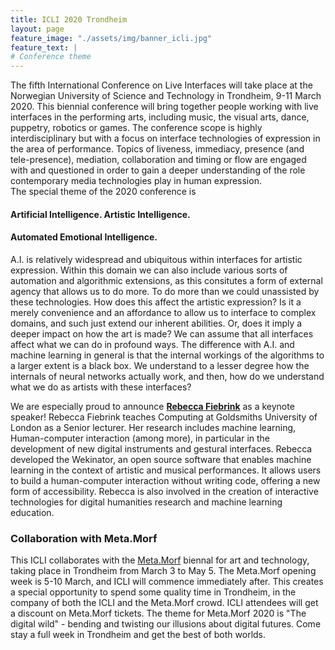 ```yaml
---
title: ICLI 2020 Trondheim
layout: page
feature_image: "./assets/img/banner_icli.jpg"
feature_text: |
# Conference theme
---
```


The fifth International Conference on Live Interfaces will take place at the Norwegian University of Science and Technology in Trondheim, 9-11 March 2020. This biennial conference will bring together people working with live interfaces in the performing arts, including music, the visual arts, dance, puppetry, robotics or games. The conference scope is highly interdisciplinary but with a focus on interface technologies of expression in the area of performance. Topics of liveness, immediacy, presence (and tele-presence), mediation, collaboration and timing or flow are engaged with and questioned in order to gain a deeper understanding of the role contemporary media technologies play in human expression.  
The special theme of the 2020 conference is

#### Artificial Intelligence. Artistic Intelligence.  
#### Automated Emotional Intelligence.

A.I. is relatively widespread and ubiquitous within interfaces for artistic expression. 
Within this domain we can also include various sorts of automation and algorithmic extensions, 
as this consitutes a form of external agency that allows us to do more. 
To do more than we could unassisted by these technologies. How does this affect the artistic expression? 
Is it a merely convenience and an affordance to allow us to interface to complex domains, 
and such just extend our inherent abilities. Or, does it imply a deeper impact on how the art is made? 
We can assume that all interfaces affect what we can do in profound ways. 
The difference with A.I. and machine learning in general is that the internal workings of the algorithms to 
a larger extent is a black box. We understand to a lesser degree how the internals of neural networks actually work, 
and then, how do we understand what we do as artists with these interfaces?

We are especially proud to announce **[Rebecca Fiebrink](https://www.doc.gold.ac.uk/~mas01rf/homepage/)** as a keynote speaker!
Rebecca Fiebrink teaches Computing at Goldsmiths University of London as a Senior lecturer. Her research includes machine learning,
Human-computer interaction (among more), in particular in the development of new digital instruments and gestural interfaces.
Rebecca developed the Wekinator, an open source software that enables machine learning in the context of artistic and musical performances. It allows users to build a human-computer interaction without writing code, offering a new form of accessibility. Rebecca is also involved in the creation of interactive technologies for digital humanities research and machine learning education.

### Collaboration with Meta.Morf
This ICLI collaborates with the [Meta.Morf](http://metamorf.no/) biennal for art and technology, taking place in Trondheim from March 3 to May 5. The Meta.Morf opening week is 5-10 March, and ICLI will commence immediately after. This creates a special opportunity to spend some quality time in Trondheim, in the company of both the ICLI and the Meta.Morf crowd. ICLI attendees will get a discount on Meta.Morf tickets. The theme for Meta.Morf 2020 is "The digital wild" - bending and twisting our illusions about digital futures. Come stay a full week in Trondheim and get the best of both worlds.
